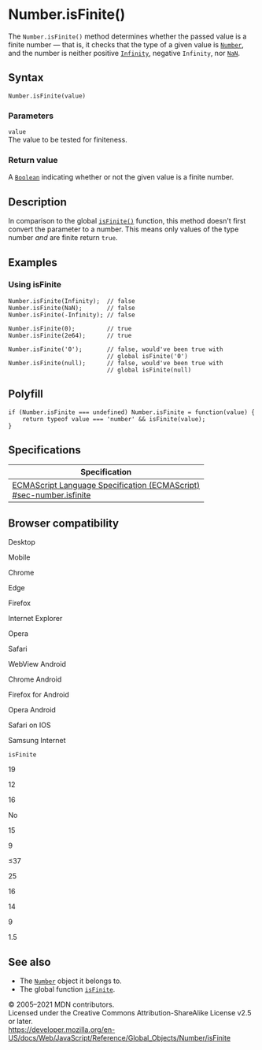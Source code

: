 Number.isFinite()
=================

The `Number.isFinite()` method determines whether the passed value is a finite number — that is, it checks that the type of a given value is [`Number`](../number), and the number is neither positive [`Infinity`](../infinity), negative `Infinity`, nor [`NaN`](../nan).

Syntax
------

    Number.isFinite(value)

### Parameters

`value`  
The value to be tested for finiteness.

### Return value

A [`Boolean`](../boolean) indicating whether or not the given value is a finite number.

Description
-----------

In comparison to the global [`isFinite()`](../isfinite) function, this method doesn't first convert the parameter to a number. This means only values of the type number *and* are finite return `true`.

Examples
--------

### Using isFinite

    Number.isFinite(Infinity);  // false
    Number.isFinite(NaN);       // false
    Number.isFinite(-Infinity); // false

    Number.isFinite(0);         // true
    Number.isFinite(2e64);      // true

    Number.isFinite('0');       // false, would've been true with
                                // global isFinite('0')
    Number.isFinite(null);      // false, would've been true with
                                // global isFinite(null)

Polyfill
--------

    if (Number.isFinite === undefined) Number.isFinite = function(value) {
        return typeof value === 'number' && isFinite(value);
    }

Specifications
--------------

<table><thead><tr class="header"><th>Specification</th></tr></thead><tbody><tr class="odd"><td><a href="https://tc39.es/ecma262/#sec-number.isfinite">ECMAScript Language Specification (ECMAScript)<br />
<span class="small">#sec-number.isfinite</span></a></td></tr></tbody></table>

Browser compatibility
---------------------

Desktop

Mobile

Chrome

Edge

Firefox

Internet Explorer

Opera

Safari

WebView Android

Chrome Android

Firefox for Android

Opera Android

Safari on IOS

Samsung Internet

`isFinite`

19

12

16

No

15

9

≤37

25

16

14

9

1.5

See also
--------

-   The [`Number`](../number) object it belongs to.
-   The global function [`isFinite`](../isfinite).

© 2005–2021 MDN contributors.  
Licensed under the Creative Commons Attribution-ShareAlike License v2.5 or later.  
<a href="https://developer.mozilla.org/en-US/docs/Web/JavaScript/Reference/Global_Objects/Number/isFinite" class="_attribution-link">https://developer.mozilla.org/en-US/docs/Web/JavaScript/Reference/Global_Objects/Number/isFinite</a>
